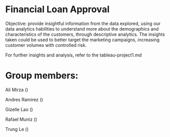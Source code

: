 # Financial Loan Approval
Objective: provide insightful information from the data explored, using our data analytics habilities to understand more about the demographics and characteristics of the customers, through descriptive analytics. The insights taken could be used to better target the marketing campaigns, increasing customer volumes with controlled risk.

For further insights and analysis, refer to the tableau-project1.md 

# Group members:

Ali Mirza ()

Andres Ramirez ()

Gizelle Lao ()

Rafael Muniz ()

Trung Le ()
